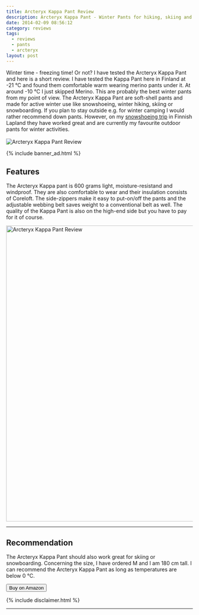 ```yaml
---
title: Arcteryx Kappa Pant Review
description: Arcteryx Kappa Pant - Winter Pants for hiking, skiing and snowboarding
date: 2014-02-09 08:56:12
category: reviews
tags:
  - reviews
  - pants
  - arcteryx
layout: post
---
```

Winter time - freezing time! Or not? I have tested the Arcteryx Kappa Pant and here is a short review. I have tested the Kappa Pant here in Finland at -21 °C and found them comfortable warm wearing merino pants under it. At around -10 °C I just skipped Merino. This are probably the best winter pants from my point of view. The Arcteryx Kappa Pant are soft-shell pants and made for active winter use like snowshoeing, winter hiking, skiing or snowboarding. If you plan to stay outside e.g. for winter camping I would rather recommend down pants. However, on my <a href="http://www.hikeventures.com/snowshoeing-and-skiing-in-urho-kekkonen-national-park-and-Saariselka/" target="_self">snowshoeing trip</a>  in Finnish Lapland they have worked great and are currently my favourite outdoor pants for winter activities.<br><br>
<img src="http://farm8.staticflickr.com/7394/12133742174_d29c6f740e_c.jpg" alt="Arcteryx Kappa Pant Review">

<!--more-->

{% include banner_ad.html %}

## Features
The Arcteryx Kappa pant is 600 grams light, moisture-resistand and windproof. They are also comfortable to wear and their insulation consists of Coreloft. The side-zippers make it easy to put-on/off the pants and the adjustable webbing belt saves weight to a conventional belt as well. The quality of the Kappa Pant is also on the high-end side but you have to pay for it of course.

<img src="http://farm3.staticflickr.com/2882/12133360105_becc09d986_c.jpg" width="534" height="800" alt="Arcteryx Kappa Pant Review">

---

## Recommendation
The Arcteryx Kappa Pant should also work great for skiing or snowboarding. Concerning the size, I have ordered M and I am 180 cm tall. I can recommend the Arcteryx Kappa Pant as long as temperatures are below 0 °C.

<a rel="nofollow" href="http://amzn.to/2iQSJ3c"><button type="button" class="btn btn-danger">Buy on Amazon</button></a>

{% include disclaimer.html %}

---

<script type="text/javascript">
amzn_assoc_placement = "adunit0";
amzn_assoc_search_bar = "false";
amzn_assoc_tracking_id = "hikeve-20";
amzn_assoc_search_bar_position = "top";
amzn_assoc_ad_mode = "search";
amzn_assoc_ad_type = "smart";
amzn_assoc_marketplace = "amazon";
amzn_assoc_region = "US";
amzn_assoc_title = "Amazon Search Results";
amzn_assoc_default_search_phrase = "arcteryx snow pant";
amzn_assoc_default_category = "All";
amzn_assoc_linkid = "d0f44bf67133aaf87e8a18d1fe87ceb7";
</script>
<script src="//z-na.amazon-adsystem.com/widgets/onejs?MarketPlace=US"></script>
